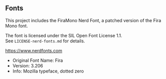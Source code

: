 ## Fonts

This project includes the FiraMono Nerd Font, a patched version of the Fira Mono font.

The font is licensed under the SIL Open Font License 1.1.  
See `LICENSE-nerd-fonts.md` for details.

https://www.nerdfonts.com

* Original Font Name: Fira
* Version: 3.206
* Info: Mozilla typeface, dotted zero
